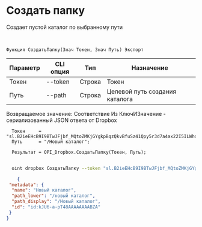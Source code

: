 ﻿---
sidebar_position: 10
---

# Создать папку
 Создает пустой каталог по выбранному пути


<br/>


`Функция СоздатьПапку(Знач Токен, Знач Путь) Экспорт`

  | Параметр | CLI опция | Тип | Назначение |
  |-|-|-|-|
  | Токен | --token | Строка | Токен |
  | Путь | --path | Строка | Целевой путь создания каталога |

  
  Возвращаемое значение:   Соответствие Из КлючИЗначение - сериализованный JSON ответа от Dropbox





```bsl title="Пример кода"
  Токен     = "sl.B2ieEHcB9I9BTwJFjbf_MQtoZMKjGYgkpBqzQkvBfuSz41Qpy5r3d7a4ax22I5ILWhd9KLbN5L...";
  Путь      = "/Новый каталог";
  
  Результат = OPI_Dropbox.СоздатьПапку(Токен, Путь);
```
	


```sh title="Пример команды CLI"
    
  oint dropbox СоздатьПапку --token "sl.B2ieEHcB9I9BTwJFjbf_MQtoZMKjGYgkpBqzQkvBfuSz41Qpy5r3d7a4ax22I5ILWhd9KLbN5L..." --path %path%

```

```json title="Результат"
    {
 "metadata": {
  "name": "Новый каталог",
  "path_lower": "/новый каталог",
  "path_display": "/Новый каталог",
  "id": "id:kJU6-a-pT48AAAAAAAABZA"
 }
}
```
